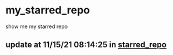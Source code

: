 # my_starred_repo
show me my starred repo

update at 11/15/21 08:14:25 in [starred_repo](./index.html)
---

